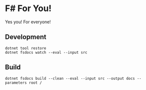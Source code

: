 # F# For You!
Yes you! For everyone!

## Development

    dotnet tool restore
    dotnet fsdocs watch --eval --input src

## Build

    dotnet fsdocs build --clean --eval --input src --output docs --parameters root /
